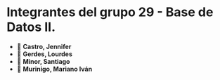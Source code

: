 # Integrantes del grupo 29 - Base de Datos II. 

- 👧 **Castro, Jennifer**  
- 👧 **Gerdes, Lourdes**  
- 👦 **Minor, Santiago**  
- 👦 **Murinigo, Mariano Iván**
